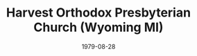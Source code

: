 ---
date: &id001 1979-08-28
end_date: null
location:
  address: 930 52nd Street
  city: Wyoming
  state: MI
minister:
- end: 1981-01-01
  name: Henry Buikema
  start: 1979-08-28
  type: pastor
- end: 1986-01-01
  name: Robert Borger
  start: 1981-01-01
  type: pastor
- end: 1992-01-01
  name: Calvin Malcor
  start: 1988-01-01
  type: pastor
- end: null
  name: Dale Van Dyke
  start: 1995-01-01
  type: pastor
- end: 2005-01-01
  name: Stephen Igo
  start: 2002-01-01
  type: Associate Pastor
- end: 2011-01-01
  name: Francis Van Delden
  start: 2006-01-01
  type: Associate Pastor
- end: null
  name: Mika Edmondson
  start: 2014-01-01
  type: Associate Pastor
- end: null
  name: Jeffrey Shamess
  start: 2014-01-01
  type: Associate Pastor
ministers:
- Henry Buikema
- Robert Borger
- Calvin Malcor
- Dale Van Dyke
- Stephen Igo
- Francis Van Delden
- Mika Edmondson
- Jeffrey Shamess
name: Harvest Orthodox Presbyterian Church
names:
- end: 1989-01-01
  name: Griggs Street Orthodox Presbyterian Church
  start: 1979-08-28
- end: null
  name: Harvest Orthodox Presbyterian Church
  start: 1989-01-01
origination_date: *id001
raw_data: "MI    Grand Rapids\nHarvest Orthodox Presbyterian Church  (August\
  \ 28, 1979\u2013 )\n(called Griggs Street Orthodox Presbyterian Church, 1979\u2013\
  89)\n930 52nd Street, Wyoming\nPastors: Henry Buikema, 1979\u201381\nRobert Borger,\
  \ 1981\u201386\nCalvin Malcor, 1988\u201392\nDale Van Dyke, 1995\u2013\nAssoc. Pastors:\
  \ Stephen Igo, 2002\u20135\nFrancis Van Delden, 2006\u201311\nMika Edmondson, 2014\u2013\
  \nJeffrey Shamess, 2014\u2013"
received_from: null
states:
- MI
status:
  active: true
  end_date: null
  reason: null
  received_from: null
  withdrawal_to: null
title: Harvest Orthodox Presbyterian Church (Wyoming MI)

---